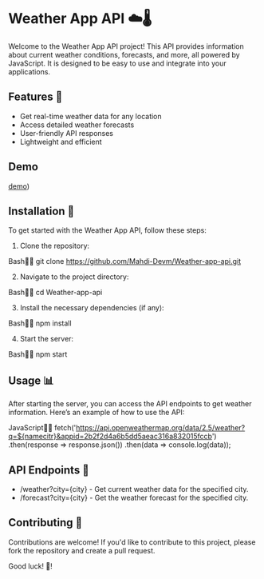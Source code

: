 # Weather App API ☁️🌡️

Welcome to the Weather App API project! This API provides information about current weather conditions, forecasts, and more, all powered by JavaScript. It is designed to be easy to use and integrate into your applications.

## Features 🌟
- Get real-time weather data for any location
- Access detailed weather forecasts
- User-friendly API responses
- Lightweight and efficient

## Demo 
[demo](https://raw.githack.com/Mahdi-Devm/Weather-app-api/main/index.html))

## Installation 🔧
To get started with the Weather App API, follow these steps:

1. Clone the repository:
   

Bash
   git clone https://github.com/Mahdi-Devm/Weather-app-api.git
   


2. Navigate to the project directory:
   

Bash
   cd Weather-app-api
   


3. Install the necessary dependencies (if any):
   

Bash
   npm install
   


4. Start the server:
   

Bash
   npm start
   


## Usage 📊
After starting the server, you can access the API endpoints to get weather information. Here’s an example of how to use the API:

JavaScript
fetch('https://api.openweathermap.org/data/2.5/weather?q=${namecitr}&appid=2b2f2d4a6b5dd5aeac316a832015fccb')
  .then(response => response.json())
  .then(data => console.log(data));

## API Endpoints 📍
- /weather?city={city} - Get current weather data for the specified city.
- /forecast?city={city} - Get the weather forecast for the specified city.

## Contributing 🤝
Contributions are welcome! If you'd like to contribute to this project, please fork the repository and create a pull request.

Good luck! 🎉! 
